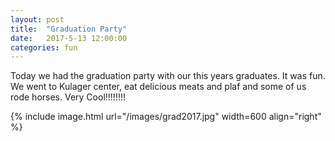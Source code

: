 ```yaml
---
layout: post
title:  "Graduation Party"
date:   2017-5-13 12:00:00
categories: fun
---
```

Today we had the graduation party with our this years graduates. It was fun. We went to Kulager center, eat delicious meats and plaf and some of us rode horses. Very Cool!!!!!!!!


{% include image.html url="/images/grad2017.jpg" width=600 align="right" %}
